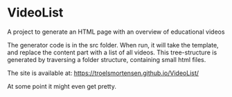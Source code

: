 # VideoList
A project to generate an HTML page with an overview of educational videos

The generator code is in the src folder. When run, it will take the template, and replace the content part with a list of all videos. 
This tree-structure is generated by traversing a folder structure, containing small html files. 

The site is available at:
https://troelsmortensen.github.io/VideoList/

At some point it might even get pretty.
